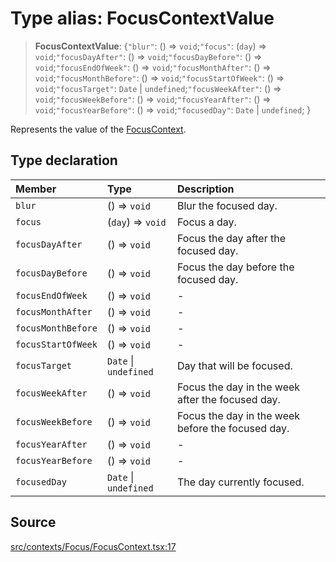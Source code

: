 # Type alias: FocusContextValue

> **FocusContextValue**: \{`"blur"`: () => `void`;`"focus"`: (`day`) => `void`;`"focusDayAfter"`: () => `void`;`"focusDayBefore"`: () => `void`;`"focusEndOfWeek"`: () => `void`;`"focusMonthAfter"`: () => `void`;`"focusMonthBefore"`: () => `void`;`"focusStartOfWeek"`: () => `void`;`"focusTarget"`: `Date` \| `undefined`;`"focusWeekAfter"`: () => `void`;`"focusWeekBefore"`: () => `void`;`"focusYearAfter"`: () => `void`;`"focusYearBefore"`: () => `void`;`"focusedDay"`: `Date` \| `undefined`; \}

Represents the value of the [FocusContext](../variables/FocusContext.md).

## Type declaration

| Member | Type | Description |
| :------ | :------ | :------ |
| `blur` | () => `void` | Blur the focused day. |
| `focus` | (`day`) => `void` | Focus a day. |
| `focusDayAfter` | () => `void` | Focus the day after the focused day. |
| `focusDayBefore` | () => `void` | Focus the day before the focused day. |
| `focusEndOfWeek` | () => `void` | - |
| `focusMonthAfter` | () => `void` | - |
| `focusMonthBefore` | () => `void` | - |
| `focusStartOfWeek` | () => `void` | - |
| `focusTarget` | `Date` \| `undefined` | Day that will be focused. |
| `focusWeekAfter` | () => `void` | Focus the day in the week after the focused day. |
| `focusWeekBefore` | () => `void` | Focus the day in the week before the focused day. |
| `focusYearAfter` | () => `void` | - |
| `focusYearBefore` | () => `void` | - |
| `focusedDay` | `Date` \| `undefined` | The day currently focused. |

## Source

[src/contexts/Focus/FocusContext.tsx:17](https://github.com/gpbl/react-day-picker/blob/a604fd23887c832117da414a9c63b1b84efb97d9/src/contexts/Focus/FocusContext.tsx#L17)
